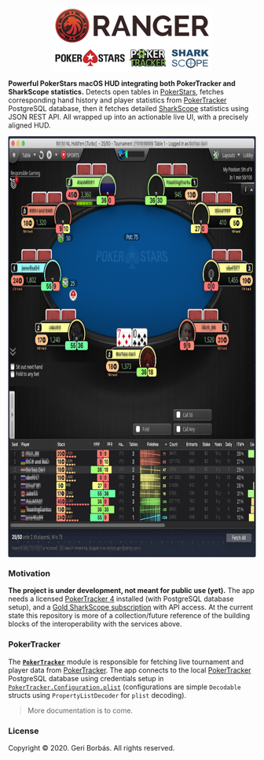 <p align="center">
<img src="Documentation/Ranger.png" width="323" height="79" alt="Ranger"><br />
<img src="Documentation/Ranger_Services.png" width="323" height="49" alt="PokerStars, PokerTracker, SharkScope">
</p align="center">

**Powerful PokerStars macOS HUD integrating both PokerTracker and SharkScope statistics.** Detects open tables in [PokerStars], fetches corresponding hand history and player statistics from [PokerTracker] PostgreSQL database, then it fetches detailed [SharkScope] statistics using JSON REST API. All wrapped up into an actionable live UI, with a precisely aligned HUD.

<img align="center" src="Documentation/Ranger_Screenshot.png" width="963" height="855">

### Motivation

**The project is under development, not meant for public use (yet).** The app needs a licensed [PokerTracker 4] installed (with PostgreSQL database setup), and a [Gold SharkScope subscription] with API access. At the current state this repository is more of a collection/future reference of the building blocks of the interoperability with the services above.

### PokerTracker

The [**`PokerTracker`**] module is responsible for fetching live tournament and player data from [PokerTracker]. The app connects to the local [PokerTracker] PostgreSQL database using credentials setup in [`PokerTracker.Configuration.plist`] (configurations are simple `Decodable` structs using `PropertyListDecoder` for `plist` decoding). 

> More documentation is to come.

### License

Copyright © 2020. Geri Borbás. All rights reserved.


[PokerStars]: https://www.pokerstars.com
[PokerTracker]: https://www.pokertracker.com
[PokerTracker 4]: https://www.pokertracker.com/products/PT4/
[SharkScope]: https://www.sharkscope.com
[Gold SharkScope subscription]: https://www.sharkscope.com/#Pricing--html

[**`PokerTracker`**]: PokerTracker
[`PokerTracker.Configuration.plist`]: Ranger/Configuration/PokerTracker.Configuration.plist

